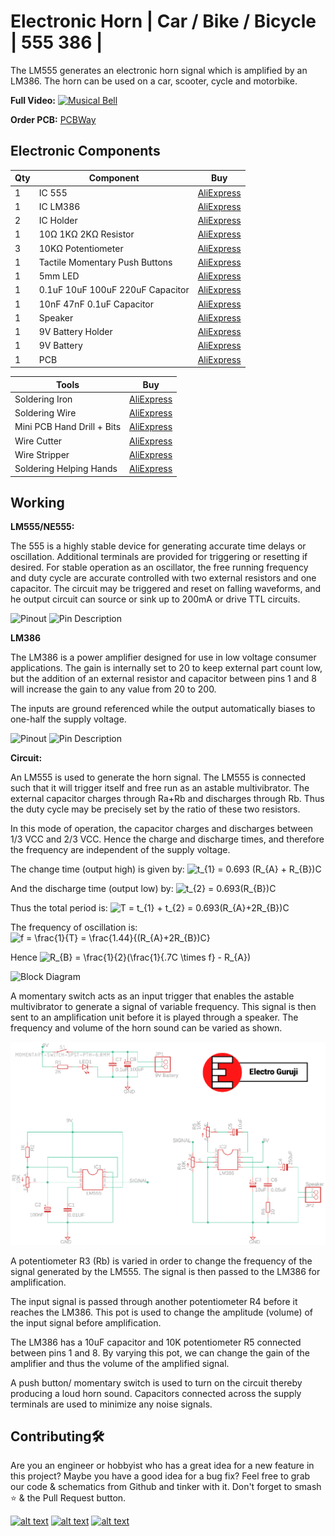 # Electronic Horn | Car / Bike / Bicycle | 555 386 |
The LM555 generates an electronic horn signal which is amplified by an LM386.
The horn can be used on a car, scooter, cycle and motorbike.

**Full Video:**
[![Musical Bell](https://img.youtube.com/vi/yDZJ3qElCCo/maxresdefault.jpg)](https://youtu.be/yDZJ3qElCCo)

**Order PCB:**  [PCBWay](https://bit.ly/2VrASCW)

## Electronic Components
| Qty | Component | Buy |
| ------------- | ------------- | ------------- |
| 1 | IC 555 |[AliExpress](http://s.click.aliexpress.com/e/sCv1ACC) |
| 1 | IC LM386 |[AliExpress](http://s.click.aliexpress.com/e/c1pixqXe) |
| 2 | IC Holder |[AliExpress](http://s.click.aliexpress.com/e/cHvnfsrA) |
| 1 | 10Ω 1KΩ 2KΩ Resistor |[AliExpress](http://s.click.aliexpress.com/e/bh4eqrQs) |
| 3 | 10KΩ Potentiometer |[AliExpress](http://s.click.aliexpress.com/e/bN0jkp8y) |
| 1 | Tactile Momentary Push Buttons |[AliExpress](http://s.click.aliexpress.com/e/c77Ajrpq) |
| 1 | 5mm LED |[AliExpress](http://s.click.aliexpress.com/e/wuFpLXS) |
| 1 | 0.1uF 10uF 100uF 220uF Capacitor |[AliExpress](http://s.click.aliexpress.com/e/c9FHzl5W) |
| 1 | 10nF 47nF 0.1uF Capacitor |[AliExpress](http://s.click.aliexpress.com/e/SX7eHuG) |
| 1 | Speaker |[AliExpress](http://s.click.aliexpress.com/e/brMJh46c) |
| 1 | 9V Battery Holder |[AliExpress](http://s.click.aliexpress.com/e/c3jbp72Y) |
| 1 | 9V Battery |[AliExpress](http://s.click.aliexpress.com/e/bbDirGHE) |
| 1 | PCB |[AliExpress](http://s.click.aliexpress.com/e/dhgwzKY) |


| Tools | Buy |
|--|--|
|Soldering Iron|[AliExpress](http://s.click.aliexpress.com/e/E83bSJI) |
|Soldering Wire|[AliExpress](http://s.click.aliexpress.com/e/PdhB0nm) |
|Mini PCB Hand Drill + Bits|[AliExpress](http://s.click.aliexpress.com/e/b93tomjI) |
|Wire Cutter|[AliExpress](http://s.click.aliexpress.com/e/bHFL9vLi) |
|Wire Stripper|[AliExpress](http://s.click.aliexpress.com/e/4yJWedw) |
|Soldering Helping Hands|[AliExpress](http://s.click.aliexpress.com/e/cAQ2StNm) |

## Working
**LM555/NE555:**

The 555 is a highly stable device for generating accurate time delays or oscillation. Additional terminals are provided for triggering or resetting if desired. For stable operation as an oscillator, the free running frequency and duty cycle are accurate controlled with two external resistors and one capacitor. The circuit may be triggered and reset on falling waveforms, and he output circuit can source or sink up to 200mA or drive TTL circuits.

![Pinout](https://github.com/jonathanrjpereira/555-Electronic-Car-Horn/blob/master/img/pinout.png)
![Pin Description](https://github.com/jonathanrjpereira/555-Electronic-Car-Horn/blob/master/img/pindescription.png)

**LM386**

The LM386 is a power amplifier designed for use in low voltage consumer applications. The gain is internally set to 20 to keep external part count low, but the addition of an external resistor and capacitor between pins 1 and 8 will increase the gain to any value from 20 to 200.

The inputs are ground referenced while the output automatically biases to one-half the supply voltage.

![Pinout](https://github.com/jonathanrjpereira/555-Electronic-Car-Horn/blob/master/img/386pinout.png)
![Pin Description](https://github.com/jonathanrjpereira/555-Electronic-Car-Horn/blob/master/img/386pindescription.png)

**Circuit:**

An LM555 is used to generate the horn signal. The LM555 is connected such that it will trigger itself and free run as an astable multivibrator. The external capacitor charges through Ra+Rb and discharges through Rb. Thus the duty cycle may be precisely set by the ratio of these two resistors.

In this mode of operation, the capacitor charges and discharges between 1/3 VCC and 2/3 VCC. Hence the charge and discharge times, and therefore the frequency are independent of the supply voltage.

The change time (output high) is given by:
<img src="https://latex.codecogs.com/gif.latex?\inline&space;t_{1}&space;=&space;0.693&space;(R_{A}&space;&plus;&space;R_{B})C" title="t_{1} = 0.693 (R_{A} + R_{B})C" />

And the discharge time (output low) by:
<img src="https://latex.codecogs.com/png.latex?\inline&space;t_{2}&space;=&space;0.693(R_{B})C" title="t_{2} = 0.693(R_{B})C" />

Thus the total period is:
<img src="https://latex.codecogs.com/png.latex?\inline&space;T&space;=&space;t_{1}&space;&plus;&space;t_{2}&space;=&space;0.693(R_{A}&plus;2R_{B})C" title="T = t_{1} + t_{2} = 0.693(R_{A}+2R_{B})C" />

The frequency of oscillation is:
<img src="https://latex.codecogs.com/png.latex?\inline&space;f&space;=&space;\frac{1}{T}&space;=&space;\frac{1.44}{(R_{A}&plus;2R_{B})C}" title="f = \frac{1}{T} = \frac{1.44}{(R_{A}+2R_{B})C}" />

Hence
<img src="https://latex.codecogs.com/png.latex?\inline&space;R_{B}&space;=&space;\frac{1}{2}(\frac{1}{.7C&space;\times&space;f}&space;-&space;R_{A})" title="R_{B} = \frac{1}{2}(\frac{1}{.7C \times f} - R_{A})" />

![Block Diagram](https://github.com/jonathanrjpereira/555-Electronic-Car-Horn/blob/master/img/BD.png)

A momentary switch acts as an input trigger that enables the astable multivibrator to generate a signal of variable frequency.
This signal is then sent to an amplification unit before it is played through a speaker. The frequency and volume of the horn sound can be varied as shown.

![Schematic](https://github.com/jonathanrjpereira/555-Electronic-Car-Horn/blob/master/img/sch.png)

A potentiometer R3 (Rb) is varied in order to change the frequency of the signal generated by the LM555. The signal is then passed to the LM386 for amplification.

The input signal is passed through another potentiometer R4 before it reaches the LM386. This pot is used to change the amplitude (volume) of the input signal before amplification.

The LM386 has a 10uF capacitor and 10K potentiometer R5 connected between pins 1 and 8. By varying this pot, we can change the gain of the amplifier and thus the volume of the amplified signal.

A push button/ momentary switch is used to turn on the circuit thereby producing a loud horn sound. Capacitors connected across the supply terminals are used to minimize any noise signals.


## Contributing🛠
Are you an engineer or hobbyist who has a great idea for a new feature in this project? Maybe you have a good idea for a bug fix? Feel free to grab our code & schematics from Github and tinker with it. Don't forget to smash ⭐️ & the Pull Request button.

[![alt text][1.1]][1] [![alt text][2.1]][2] [![alt text][3.1]][3]

[1.1]: https://github.com/jonathanrjpereira/Social-Media-README/blob/master/youtube.png (YouTube)
[2.1]: https://github.com/jonathanrjpereira/Social-Media-README/blob/master/instagram.png (Instagram)
[3.1]: https://github.com/jonathanrjpereira/Social-Media-README/blob/master/github.png (GitHub)

[1]: https://www.youtube.com/channel/UCRW-41O1vy98KKgJRQoYzdg
[2]: https://www.instagram.com/electroguruji/
[3]: https://github.com/jonathanrjpereira
